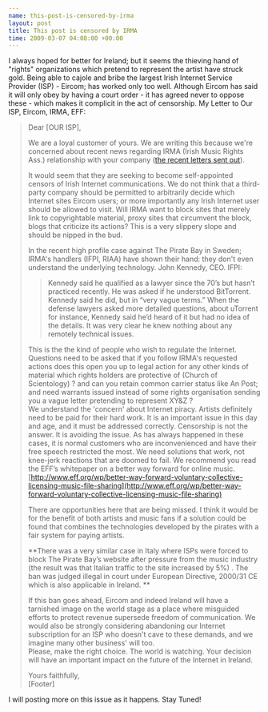 ```yaml
--- 
name: this-post-is-censored-by-irma 
layout: post 
title: This post is censored by IRMA 
time: 2009-03-07 04:08:00 +00:00 
--- 
```


I always hoped for better for Ireland; but it seems the thieving hand of
"rights" organizations which pretend to represent the artist have struck gold.
Being able to cajole and bribe the largest Irish Internet Service Provider
(ISP) - Eircom; has worked only too well. Although Eircom has said it will
only obey by having a court order - it has agreed never to oppose these -
which makes it complicit in the act of censorship. My Letter to Our ISP,
Eircom, IRMA, EFF:
  
> Dear [OUR ISP],  
>   
> We are a loyal customer of yours. We are writing this because we're
> concerned about recent news regarding IRMA (Irish Music Rights Ass.)
> relationship with your company ([the recent letters sent
> out](http://blog.blacknight.com/images/irmaletter.pdf)).  
>   
> It would seem that they are seeking to become self-appointed censors
> of Irish Internet communications. We do not think that a third-party
> company should be permitted to arbitrarily decide which Internet sites
> Eircom users; or more importantly any Irish Internet user should be
> allowed to visit. Will IRMA want to block sites that merely link to
> copyrightable material, proxy sites that circumvent the block, blogs
> that criticize its actions? This is a very slippery slope and should
> be nipped in the bud.  
>   
> In the recent high profile case against The Pirate Bay in Sweden;
> IRMA's handlers (IFPI, RIAA) have shown their hand: they don't even
> understand the underlying technology. John Kennedy, CEO. IFPI:  
>   
> > Kennedy said he qualified as a lawyer since the 70’s but hasn’t
> > practiced recently. He was asked if he understood BitTorrent.
> > Kennedy said he did, but in “very vague terms.” When the defense
> > lawyers asked more detailed questions, about uTorrent for instance,
> > Kennedy said he’d heard of it but had no idea of the details. It was
> > very clear he knew nothing about any remotely technical issues.
>
>   
> This is the the kind of people who wish to regulate the Internet.
> Questions need to be asked that if you follow IRMA's requested actions
> does this open you up to legal action for any other kinds of material
> which rights holders are protective of (Church of Scientology) ? and
> can you retain common carrier status like An Post; and need warrants
> issued instead of some rights organisation sending you a vague letter
> pretending to represent XY&Z ?  
> We understand the 'concern' about Internet piracy. Artists definitely
> need to be paid for their hard work. It is an important issue in this
> day and age, and it must be addressed correctly. Censorship is not the
> answer. It is avoiding the issue. As has always happened in these
> cases, it is normal customers who are inconvenienced and have their
> free speech restricted the most. We need solutions that work, not
> knee-jerk reactions that are doomed to fail. We recommend you read the
> EFF’s whitepaper on a better way forward for online music.
> [http://www.eff.org/wp/better-way-forward-voluntary-collective-licensing-music-file-sharing](http://www.eff.org/wp/better-way-forward-voluntary-collective-licensing-music-file-sharing)  
>   
> There are opportunities here that are being missed. I think it would
> be for the benefit of both artists and music fans if a solution could
> be found that combines the technologies developed by the pirates with
> a fair system for paying artists.  
>   
> **There was a very similar case in Italy where ISPs were forced to
> block The Pirate Bay’s website after pressure from the music industry
> (the result was that Italian traffic to the site increased by 5%) .
> The ban was judged illegal in court under European Directive, 2000/31
> CE which is also applicable in Ireland. **  
>   
> If this ban goes ahead, Eircom and indeed Ireland will have a
> tarnished image on the world stage as a place where misguided efforts
> to protect revenue supersede freedom of communication. We would also
> be strongly considering abandoning our Internet subscription for an
> ISP who doesn't cave to these demands, and we imagine many other
> business' will too.  
> Please, make the right choice. The world is watching. Your decision
> will have an important impact on the future of the Internet in
> Ireland.  
>   
> Yours faithfully,  
> [Footer]

  
I will posting more on this issue as it happens. Stay Tuned!
